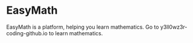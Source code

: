 # EasyMath
EasyMath is a platform, helping you learn mathematics. Go to y3ll0wz3r-coding-github.io to learn mathematics.
